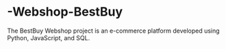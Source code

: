 # -Webshop-BestBuy
The BestBuy Webshop project is an e-commerce platform developed using Python, JavaScript, and SQL. 
